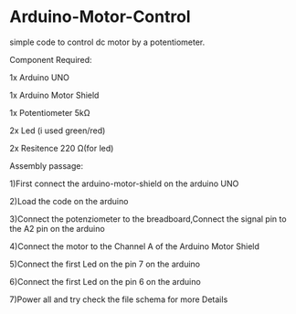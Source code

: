 # Arduino-Motor-Control
simple code to control dc motor by a potentiometer.

Component Required:

1x Arduino UNO

1x Arduino Motor Shield

1x Potentiometer 5kΩ

2x Led (i used green/red)

2x Resitence 220 Ω(for led)

Assembly passage:

1)First connect the arduino-motor-shield on the arduino UNO

2)Load the code on the arduino

3)Connect the potenziometer to the breadboard,Connect the signal pin to the A2 pin on the arduino

4)Connect the motor to the Channel A of the Arduino Motor Shield

5)Connect the first Led on the pin 7 on the arduino 

6)Connect the first Led on the pin 6 on the arduino

7)Power all and try check the file schema for more Details
